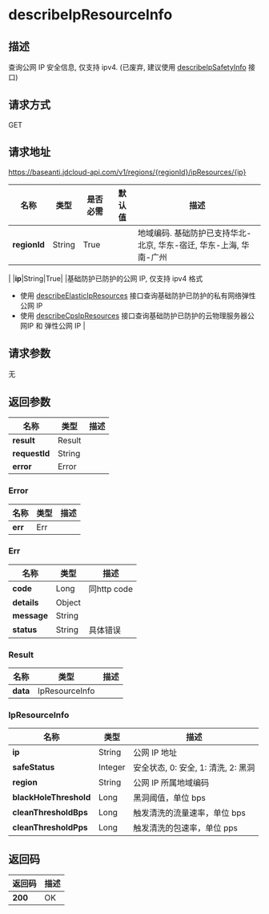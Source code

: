 # describeIpResourceInfo


## 描述
查询公网 IP 安全信息, 仅支持 ipv4. (已废弃, 建议使用 <a href="http://docs.jdcloud.com/anti-ddos-basic/api/describeipsafetyinfo">describeIpSafetyInfo</a> 接口)


## 请求方式
GET

## 请求地址
https://baseanti.jdcloud-api.com/v1/regions/{regionId}/ipResources/{ip}

|名称|类型|是否必需|默认值|描述|
|---|---|---|---|---|
|**regionId**|String|True| |地域编码. 基础防护已支持华北-北京, 华东-宿迁, 华东-上海, 华南-广州
|
|**ip**|String|True| |基础防护已防护的公网 IP, 仅支持 ipv4 格式
- 使用 <a href="http://docs.jdcloud.com/anti-ddos-basic/api/describeelasticipresources">describeElasticIpResources</a> 接口查询基础防护已防护的私有网络弹性公网 IP
- 使用 <a href="http://docs.jdcloud.com/anti-ddos-basic/api/describecpsipresources">describeCpsIpResources</a> 接口查询基础防护已防护的云物理服务器公网IP 和 弹性公网 IP
|

## 请求参数
无


## 返回参数
|名称|类型|描述|
|---|---|---|
|**result**|Result| |
|**requestId**|String| |
|**error**|Error| |

### Error
|名称|类型|描述|
|---|---|---|
|**err**|Err| |
### Err
|名称|类型|描述|
|---|---|---|
|**code**|Long|同http code|
|**details**|Object| |
|**message**|String| |
|**status**|String|具体错误|
### Result
|名称|类型|描述|
|---|---|---|
|**data**|IpResourceInfo| |
### IpResourceInfo
|名称|类型|描述|
|---|---|---|
|**ip**|String|公网 IP 地址|
|**safeStatus**|Integer|安全状态, 0: 安全, 1: 清洗, 2: 黑洞|
|**region**|String|公网 IP 所属地域编码|
|**blackHoleThreshold**|Long|黑洞阈值，单位 bps|
|**cleanThresholdBps**|Long|触发清洗的流量速率，单位 bps|
|**cleanThresholdPps**|Long|触发清洗的包速率，单位 pps|

## 返回码
|返回码|描述|
|---|---|
|**200**|OK|
